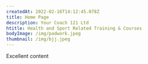 ```yaml
---
createdAt: 2022-02-16T14:12:45.078Z
title: Home Page
description: Your Coach 121 Ltd
htitle: Health and Sport Related Training & Courses
bodyImage: /img/padwork.jpeg
thumbnail: /img/bjj.jpeg
---
```

Excellent content